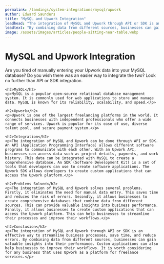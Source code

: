 ```yaml
---
permalink: /landings/system-integrations/mysql/upwork
author: Edward Saunders
title: "MySQL and Upwork Integration"
leadhead: "The integration of MySQL and Upwork through API or SDK is an effective way to streamline business processes, save time, and reduce errors"
leadtext: "By combining data from different sources, businesses can gain valuable insights into their performance. Custom applications can also help businesses to improve their workflows. It is worth considering for any business that uses Upwork as a platform for freelance services."
image: /assets/images/articles/people-sitting-near-table.webp
---
```

<div class="arttext">	<h1>MySQL and Upwork Integration</h1>
	<p>Are you tired of manually entering your Upwork data into your MySQL database? Do you wish there was an easier way to integrate the two? Look no further than API or SDK integration.</p>
	
	<h2>MySQL</h2>
	<p>MySQL is a popular open-source relational database management system. It is commonly used for web applications to store and manage data. MySQL is known for its reliability, scalability, and speed.</p>
	
	<h2>Upwork</h2>
	<p>Upwork is one of the largest freelancing platforms in the world. It connects businesses with independent professionals who offer a wide range of services. Upwork is popular for its ease of use, diverse talent pool, and secure payment system.</p>
	
	<h2>Integration</h2>
	<p>The integration of MySQL and Upwork can be done through API or SDK. An API (Application Programming Interface) allows different software programs to communicate with each other. With an Upwork API, businesses can access data such as project details, payments, and work history. This data can be integrated with MySQL to create a comprehensive database. An SDK (Software Development Kit) is a set of tools that developers can use to create software applications. The Upwork SDK allows developers to create custom applications that can access the Upwork platform.</p>
	
	<h2>Problems Solved</h2>
	<p>The integration of MySQL and Upwork solves several problems. Firstly, it eliminates the need for manual data entry. This saves time and reduces the risk of errors. Secondly, it allows businesses to create comprehensive databases that combine data from different sources. This can provide valuable insights into business performance. Finally, it allows businesses to create custom applications that can access the Upwork platform. This can help businesses to streamline their processes and improve their workflows.</p>
	
	<h2>Conclusion</h2>
	<p>The integration of MySQL and Upwork through API or SDK is an effective way to streamline business processes, save time, and reduce errors. By combining data from different sources, businesses can gain valuable insights into their performance. Custom applications can also help businesses to improve their workflows. It is worth considering for any business that uses Upwork as a platform for freelance services.</p>
</div>
